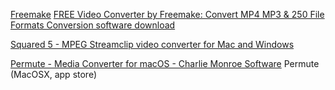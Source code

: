 
[Freemake](https://www.freemake.com/)
[FREE Video Converter by Freemake: Convert MP4 MP3 & 250 File Formats Conversion software download](https://www.freemake.com/free_video_converter)

[Squared 5 - MPEG Streamclip video converter for Mac and Windows](http://www.squared5.com/)

[Permute - Media Converter for macOS - Charlie Monroe Software](https://software.charliemonroe.net/permute/)
Permute (MacOSX, app store)
